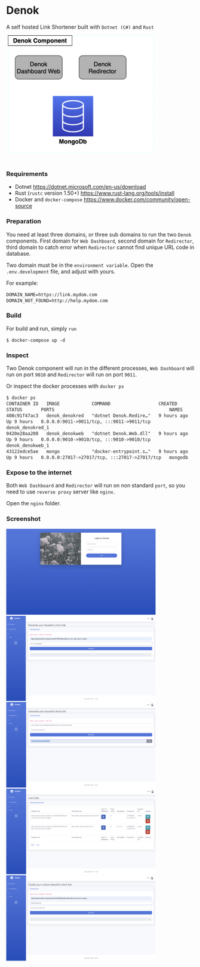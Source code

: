 # Denok

A self hosted Link Shortener built with `Dotnet (C#)` and `Rust`

[<img src="./assets/denok_arch.png" width="400">](https://github.com/wuriyanto48)
<br/><br/>

### Requirements
- Dotnet https://dotnet.microsoft.com/en-us/download
- Rust (`rustc` version 1.50+) https://www.rust-lang.org/tools/install
- Docker and `docker-compose` https://www.docker.com/community/open-source

### Preparation
You need at least three domains, or three sub domains to run the two `Denok` components.
First domain for `Web Dashboard`, second domain for `Redirector`, 
third domain to catch error when `Redirector` cannot find unique URL code in database. 

Two domain must be in the `environment variable`. Open the `.env.development` file, and adjust with yours.

For example:
```
DOMAIN_NAME=https://link.mydom.com
DOMAIN_NOT_FOUND=http://help.mydom.com
```

### Build
For build and run, simply `run`
```shell
$ docker-compose up -d
```

### Inspect
Two Denok component will run in the different processes, `Web Dashboard` will run on port `9010` 
and `Redirector` will run on port `9011`.

Or inspect the docker processes with `docker ps`
```shell
$ docker ps
CONTAINER ID   IMAGE            COMMAND                  CREATED       STATUS       PORTS                                           NAMES
408c91f47ac3   denok_denokred   "dotnet Denok.Redire…"   9 hours ago   Up 9 hours   0.0.0.0:9011->9011/tcp, :::9011->9011/tcp       denok_denokred_1
0420e28aa208   denok_denokweb   "dotnet Denok.Web.dll"   9 hours ago   Up 9 hours   0.0.0.0:9010->9010/tcp, :::9010->9010/tcp       denok_denokweb_1
43122edce5ae   mongo            "docker-entrypoint.s…"   9 hours ago   Up 9 hours   0.0.0.0:27017->27017/tcp, :::27017->27017/tcp   mongodb
```

### Expose to the internet
Both `Web Dashboard` and `Redirector` will run on non standard `port`, so you need to use `reverse proxy` server like `nginx`.

Open the `nginx` folder.

### Screenshot
[<img src="./assets/login.png" width="400">](https://github.com/wuriyanto48)
[<img src="./assets/generate_random.png" width="400">](https://github.com/wuriyanto48)
[<img src="./assets/generate_random_result.png" width="400">](https://github.com/wuriyanto48)
[<img src="./assets/list.png" width="400">](https://github.com/wuriyanto48)
[<img src="./assets/generate_custom.png" width="400">](https://github.com/wuriyanto48)